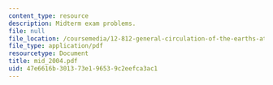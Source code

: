 ```yaml
---
content_type: resource
description: Midterm exam problems.
file: null
file_location: /coursemedia/12-812-general-circulation-of-the-earths-atmosphere-fall-2005/47e6616b301373e196539c2eefca3ac1_mid_2004.pdf
file_type: application/pdf
resourcetype: Document
title: mid_2004.pdf
uid: 47e6616b-3013-73e1-9653-9c2eefca3ac1
---
```

